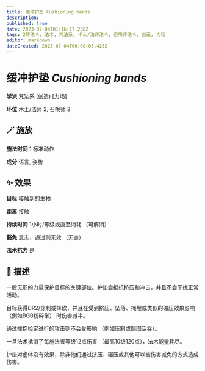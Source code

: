 ```yaml
---
title: 缓冲护垫 Cushioning bands
description: 
published: true
date: 2023-07-04T01:16:17.238Z
tags: 2环法术, 法术, 咒法系, 术士/法师法术, 召唤师法术, 创造, 力场
editor: markdown
dateCreated: 2023-07-04T00:08:05.423Z
---
```


# **缓冲护垫** *Cushioning bands*

**学派** 咒法系 (创造) \[力场\] 

**环位** 术士/法师 2, 召唤师 2

## 🪄 施放

**施法时间** 1 标准动作

**成分** 语言, 姿势

## ✨ 效果 

**目标** 接触到的生物 

**距离** 接触  

**持续时间** 1小时/等级或直至消耗 （可解消） 

**豁免** 意志，通过则无效 （无害）

**法术抗力** 是

## 📖 描述

一股无形的力量保护目标的关键部位。护垫会抵抗挤压和冲击，并且不会干扰正常活动。

目标获得DR2/穿刺或挥砍，并且在受到挤压、坠落、掩埋或类似的碾压效果影响 （例如BGB粉碎掌） 时伤害减半。

通过擒抱检定进行的攻击则不会受影响 （例如压制或囫囵活吞）。

一旦法术抵消了每施法者等级12点伤害 （最高10级120点），法术能量耗尽。

护垫对虚体没有效果，除非他们通过挤压、碾压或其他可以被伤害减免的方式造成伤害。
    
